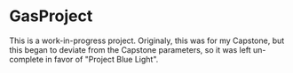 ﻿# GasProject
This is a work-in-progress project.
Originaly, this was for my Capstone, but this began to deviate from the Capstone parameters, so it was left un-complete in favor of "Project Blue Light".
